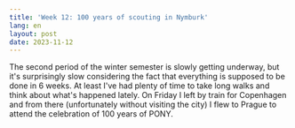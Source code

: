```yaml
---
title: 'Week 12: 100 years of scouting in Nymburk'
lang: en
layout: post
date: 2023-11-12
---
```


The second period of the winter semester is slowly getting underway, but it's surprisingly slow considering the fact that everything is supposed to be done in 6 weeks. At least I've had plenty of time to take long walks and think about what's happened lately. On Friday I left by train for Copenhagen and from there (unfortunately without visiting the city) I flew to Prague to attend the celebration of 100 years of PONY.